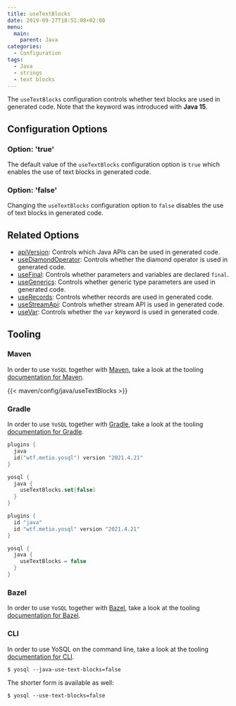 ```yaml
---
title: useTextBlocks
date: 2019-09-27T18:51:08+02:00
menu:
  main:
    parent: Java
categories:
  - Configuration
tags:
  - Java
  - strings
  - text blocks
---
```


The `useTextBlocks` configuration controls whether text blocks are used in generated code. Note that the keyword was introduced with **Java 15**.

## Configuration Options

### Option: 'true'

The default value of the `useTextBlocks` configuration option is `true` which enables the use of text blocks in generated code.

### Option: 'false'

Changing the `useTextBlocks` configuration option to `false` disables the use of text blocks in generated code.

## Related Options

- [apiVersion](../apiversion/): Controls which Java APIs can be used in generated code.
- [useDiamondOperator](../usediamondoperator/): Controls whether the diamond operator is used in generated code.
- [useFinal](../usefinal/): Controls whether parameters and variables are declared `final`.
- [useGenerics](../usegenerics/): Controls whether generic type parameters are used in generated code.
- [useRecords](../userecords/): Controls whether records are used in generated code.
- [useStreamApi](../usestreamapi/): Controls whether stream API is used in generated code.
- [useVar](../usevar/): Controls whether the `var` keyword is used in generated code.

## Tooling

### Maven

In order to use `YoSQL` together with [Maven](https://maven.apache.org/), take a look at the tooling [documentation for Maven](/tooling/maven/).

{{< maven/config/java/useTextBlocks >}}

### Gradle

In order to use `YoSQL` together with [Gradle](https://gradle.org/), take a look at the tooling [documentation for Gradle](/tooling/gradle/).

```kotlin
plugins {
  java
  id("wtf.metio.yosql") version "2021.4.21"
}

yosql {
  java {
    useTextBlocks.set(false)
  }
}
```

```groovy
plugins {
  id "java"
  id "wtf.metio.yosql" version "2021.4.21"
}

yosql {
  java {
    useTextBlocks = false
  }
}
```

### Bazel

In order to use `YoSQL` together with [Bazel](https://bazel.build/), take a look at the tooling [documentation for Bazel](/tooling/bazel/).

### CLI

In order to use YoSQL on the command line, take a look at the tooling [documentation for CLI](/tooling/cli/).

```shell
$ yosql --java-use-text-blocks=false
```

The shorter form is available as well:

```shell
$ yosql --use-text-blocks=false
```
